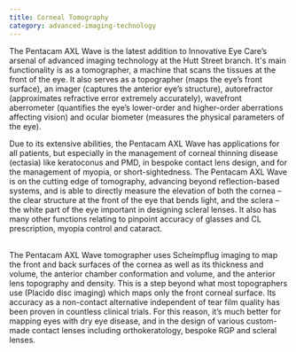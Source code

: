 ```yaml
---
title: Corneal Tomography
category: advanced-imaging-technology
---
```

<div class="employee-heading">

<p>The Pentacam AXL Wave is the latest addition to Innovative Eye Care’s arsenal of advanced imaging technology at the Hutt Street branch. It's main functionality is as a tomographer, a machine that scans the tissues at the front of the eye. It also serves as a topographer (maps the eye’s front surface), an imager (captures the anterior eye’s structure), autorefractor (approximates refractive error extremely accurately), wavefront aberrometer (quantifies the eye’s lower-order and higher-order aberrations affecting vision) and ocular biometer (measures the physical parameters of the eye).</p>

</div>

Due to its extensive abilities, the Pentacam AXL Wave has applications for all patients, but especially in the management of corneal thinning disease (ectasia) like keratoconus and PMD, in bespoke contact lens design, and for the management of myopia, or short-sightedness. The Pentacam AXL Wave is on the cutting edge of tomography, advancing beyond reflection-based systems, and is able to directly measure the elevation of both the cornea – the clear structure at the front of the eye that bends light, and the sclera – the white part of the eye important in designing scleral lenses. It also has many other functions relating to pinpoint accuracy of glasses and CL prescription, myopia control and cataract.

\
The Pentacam AXL Wave tomographer uses Scheimpflug imaging to map the front and back surfaces of the cornea as well as its thickness and volume, the anterior chamber conformation and volume, and the anterior lens topography and density. This is a step beyond what most topographers use (Placido disc imaging) which maps only the front corneal surface. Its accuracy as a non-contact alternative independent of tear film quality has been proven in countless clinical trials. For this reason, it’s much better for mapping eyes with dry eye disease, and in the design of various custom-made contact lenses including orthokeratology, bespoke RGP and scleral lenses.